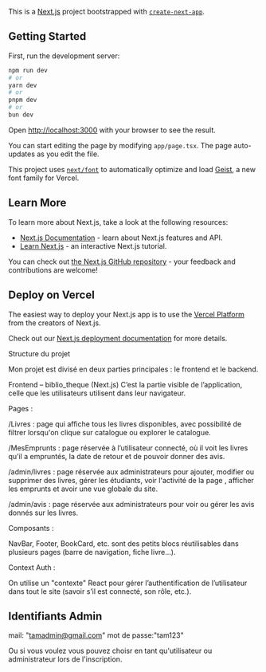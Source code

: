 This is a [Next.js](https://nextjs.org) project bootstrapped with [`create-next-app`](https://nextjs.org/docs/app/api-reference/cli/create-next-app).

## Getting Started

First, run the development server:

```bash
npm run dev
# or
yarn dev
# or
pnpm dev
# or
bun dev
```

Open [http://localhost:3000](http://localhost:3000) with your browser to see the result.

You can start editing the page by modifying `app/page.tsx`. The page auto-updates as you edit the file.

This project uses [`next/font`](https://nextjs.org/docs/app/building-your-application/optimizing/fonts) to automatically optimize and load [Geist](https://vercel.com/font), a new font family for Vercel.

## Learn More

To learn more about Next.js, take a look at the following resources:

- [Next.js Documentation](https://nextjs.org/docs) - learn about Next.js features and API.
- [Learn Next.js](https://nextjs.org/learn) - an interactive Next.js tutorial.

You can check out [the Next.js GitHub repository](https://github.com/vercel/next.js) - your feedback and contributions are welcome!

## Deploy on Vercel

The easiest way to deploy your Next.js app is to use the [Vercel Platform](https://vercel.com/new?utm_medium=default-template&filter=next.js&utm_source=create-next-app&utm_campaign=create-next-app-readme) from the creators of Next.js.

Check out our [Next.js deployment documentation](https://nextjs.org/docs/app/building-your-application/deploying) for more details.

Structure du projet

Mon  projet est divisé en deux parties principales : le frontend et le backend.

Frontend – biblio_theque (Next.js)
C’est la partie visible de l’application, celle que les utilisateurs utilisent dans leur navigateur.

Pages :

/Livres : page qui affiche tous les livres disponibles, avec possibilité de filtrer lorsqu'on clique sur catalogue ou explorer le catalogue.

/MesEmprunts : page réservée à l’utilisateur connecté, où il voit les livres qu’il a empruntés, la date de retour et de pouvoir donner des avis.

/admin/livres : page réservée aux administrateurs pour ajouter, modifier ou supprimer des livres, gérer les étudiants, voir l'activité de la page , afficher les emprunts et avoir une vue globale du site.

/admin/avis : page réservée aux administrateurs pour voir ou gérer les avis donnés sur les livres.

Composants :

NavBar, Footer, BookCard, etc. sont des petits blocs réutilisables dans plusieurs pages (barre de navigation, fiche livre...).

Context Auth :

On utilise un "contexte" React pour gérer l’authentification de l’utilisateur dans tout le site (savoir s’il est connecté, son rôle, etc.).

## Identifiants Admin
mail: "tamadmin@gmail.com"
mot de passe:"tam123"

Ou si vous voulez vous pouvez choisr en tant qu'utilisateur ou administrateur lors de l'inscription.
